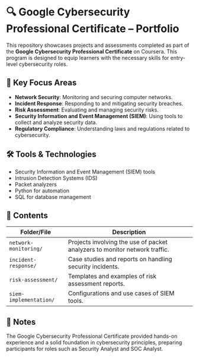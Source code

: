 # 🔍 Google Cybersecurity Professional Certificate – Portfolio

This repository showcases projects and assessments completed as part of the **Google Cybersecurity Professional Certificate** on Coursera. This program is designed to equip learners with the necessary skills for entry-level cybersecurity roles.

## 📌 Key Focus Areas

- **Network Security**: Monitoring and securing computer networks.
- **Incident Response**: Responding to and mitigating security breaches.
- **Risk Assessment**: Evaluating and managing security risks.
- **Security Information and Event Management (SIEM)**: Using tools to collect and analyze security data.
- **Regulatory Compliance**: Understanding laws and regulations related to cybersecurity.

## 🛠 Tools & Technologies

- Security Information and Event Management (SIEM) tools
- Intrusion Detection Systems (IDS)
- Packet analyzers
- Python for automation
- SQL for database management

## 📁 Contents

| Folder/File               | Description                                         |
|---------------------------|-----------------------------------------------------|
| `network-monitoring/`     | Projects involving the use of packet analyzers to monitor network traffic. |
| `incident-response/`      | Case studies and reports on handling security incidents. |
| `risk-assessment/`        | Templates and examples of risk assessment reports.  |
| `siem-implementation/`    | Configurations and use cases of SIEM tools.         |

## 📝 Notes

The Google Cybersecurity Professional Certificate provided hands-on experience and a solid foundation in cybersecurity principles, preparing participants for roles such as Security Analyst and SOC Analyst.
